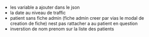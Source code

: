 - les variable a ajouter dans le json
- la date au niveau de traffic 
- patient sans fiche admin (fiche admin creer par vias le modal de creation de fiche) nest pas rattacher a au patient en question
-  inverstion de nom prenom sur la liste des patients
